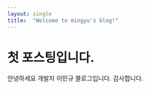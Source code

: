 ```yaml
---
layout: single
title:  "Welcome to mingyu's blog!"
---
```


# 첫 포스팅입니다.
안녕하세요 개발자 이민규 블로그입니다.
감사합니다.



